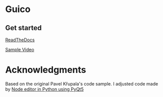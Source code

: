 # Guico

## Get started
[ReadTheDocs](https://guico.readthedocs.io)

[Sample Video](https://youtu.be/ZhbTVylEdys)



# Acknowledgments
Based on the original Pavel Křupala's  code sample.
I adjusted code made by [Node editor in Python using PyQt5](https://gitlab.com/pavel.krupala/pyqt-node-editor-tutorials)
